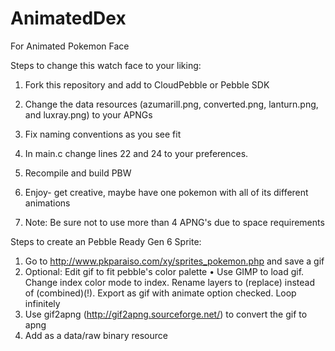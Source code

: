 # AnimatedDex
For Animated Pokemon Face

Steps to change this watch face to your liking:

1. Fork this repository and add to CloudPebble or Pebble SDK

2. Change the data resources (azumarill.png, converted.png, lanturn.png, and luxray.png) to your APNGs

3. Fix naming conventions as you see fit

4. In main.c change lines 22 and 24 to your preferences.

5. Recompile and build PBW

6. Enjoy- get creative, maybe have one pokemon with all of its different animations

7. Note: Be sure not to use more than 4 APNG's due to space requirements


Steps to create an Pebble Ready Gen 6 Sprite:
1. Go to http://www.pkparaiso.com/xy/sprites_pokemon.php and save a gif
2. Optional: Edit gif to fit pebble's color palette
    • Use GIMP to load gif. Change index color mode to index. Rename layers to (replace) instead of (combined)(!). Export as gif with animate option checked. Loop infinitely
3. Use gif2apng (http://gif2apng.sourceforge.net/) to convert the gif to apng
4. Add as a data/raw binary resource
